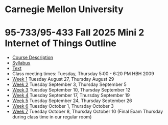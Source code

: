 
# Carnegie Mellon University

# 95-733/95-433 Fall 2025 Mini 2 Internet of Things Outline

+ [Course Description](./CourseDescription.md)
+ [Syllabus](./Syllabus.md)
+ [Text](./textbook/text.md)
+ Class meeting times: Tuesday, Thursday 5:00 - 6:20 PM HBH 2009
+ [Week 1](./Weeks/week1.md) Tuesday August 27, Thursday August 29
+ [Week 2](./Weeks/week2.md) Tuesday September 3, Thursday September 5
+ [Week 3](./Weeks/week3.md) Tuesday September 10, Thursday September 12
+ [Week 4](./Weeks/week4.md) Tuesday September 17, Thursday September 19
+ [Week 5](./Weeks/week5.md) Tuesday September 24, Thursday September 26
+ [Week 6](./Weeks/week6.md) Tuesday October 1, Thursday October 3
+ [Week 7](./Weeks/week7.md) Tuesday October 8, Thursday October 10 (Final Exam Thursday during class time in our regular room)
